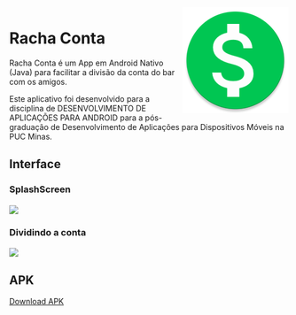<img align="right" src="https://github.com/marciovcampos/RachaConta/blob/master/app/src/main/res/mipmap-xxxhdpi/ic_launcher.png"/>

# Racha Conta
Racha Conta é um App em Android Nativo (Java) para facilitar a divisão da conta do bar com os amigos.

Este aplicativo foi desenvolvido para a disciplina de DESENVOLVIMENTO DE APLICAÇÕES PARA ANDROID para a pós-graduação de Desenvolvimento de Aplicações para Dispositivos Móveis na PUC Minas.

## Interface

### SplashScreen
<img align="center" src="https://github.com/marciovcampos/RachaConta/blob/master/docs/SplashScreen.gif"/>

### Dividindo a conta
<img align="center" src="https://github.com/marciovcampos/RachaConta/blob/master/docs/DividindoAConta.gif"/>

## APK
<a href="https://github.com/marciovcampos/RachaConta/blob/master/app_RachaConta.apk"  target="_blank"> Download APK </a>